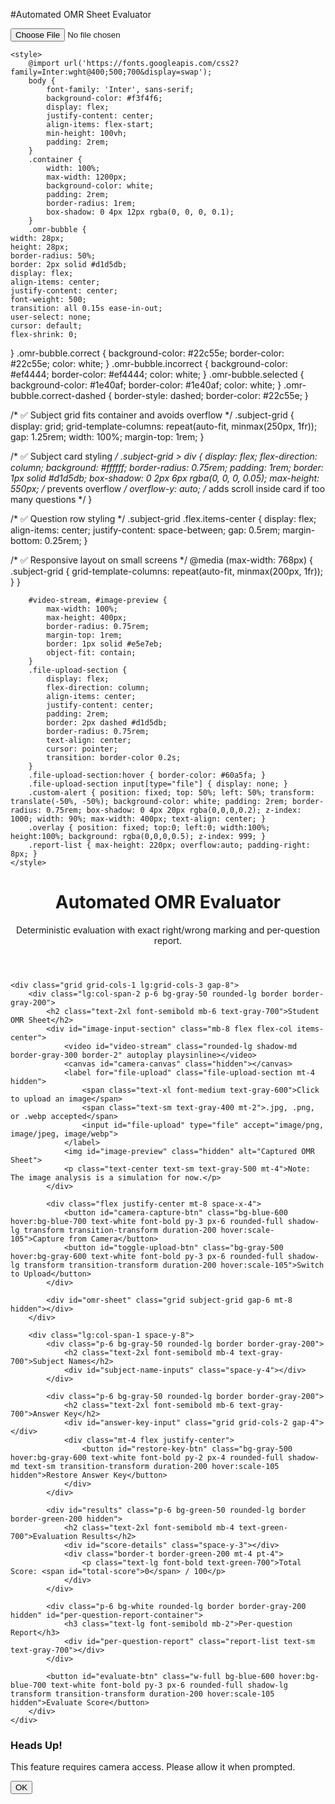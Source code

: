 #Automated OMR Sheet Evaluator
<!DOCTYPE html>
<html lang="en">
<head>
    <meta charset="UTF-8" />
    <meta name="viewport" content="width=device-width, initial-scale=1.0"/>
    <title>OMR Evaluation System</title>
    <script src="https://cdn.tailwindcss.com"></script>
    <!-- PDF.js CDN -->
    <input id="file-upload" type="file" accept="image/png, image/jpeg, image/webp">


    <style>
        @import url('https://fonts.googleapis.com/css2?family=Inter:wght@400;500;700&display=swap');
        body {
            font-family: 'Inter', sans-serif;
            background-color: #f3f4f6;
            display: flex;
            justify-content: center;
            align-items: flex-start;
            min-height: 100vh;
            padding: 2rem;
        }
        .container {
            width: 100%;
            max-width: 1200px;
            background-color: white;
            padding: 2rem;
            border-radius: 1rem;
            box-shadow: 0 4px 12px rgba(0, 0, 0, 0.1);
        }
        .omr-bubble {
    width: 28px;
    height: 28px;
    border-radius: 50%;
    border: 2px solid #d1d5db;
    display: flex;
    align-items: center;
    justify-content: center;
    font-weight: 500;
    transition: all 0.15s ease-in-out;
    user-select: none;
    cursor: default;
    flex-shrink: 0;
}
.omr-bubble.correct {
    background-color: #22c55e;
    border-color: #22c55e;
    color: white;
}
.omr-bubble.incorrect {
    background-color: #ef4444;
    border-color: #ef4444;
    color: white;
}
.omr-bubble.selected {
    background-color: #1e40af;
    border-color: #1e40af;
    color: white;
}
.omr-bubble.correct-dashed {
    border-style: dashed;
    border-color: #22c55e;
}

/* ✅ Subject grid fits container and avoids overflow */
.subject-grid {
    display: grid;
    grid-template-columns: repeat(auto-fit, minmax(250px, 1fr));
    gap: 1.25rem;
    width: 100%;
    margin-top: 1rem;
}

/* ✅ Subject card styling */
.subject-grid > div {
    display: flex;
    flex-direction: column;
    background: #ffffff;
    border-radius: 0.75rem;
    padding: 1rem;
    border: 1px solid #d1d5db;
    box-shadow: 0 2px 6px rgba(0, 0, 0, 0.05);
    max-height: 550px;  /* prevents overflow */
    overflow-y: auto;   /* adds scroll inside card if too many questions */
}

/* ✅ Question row styling */
.subject-grid .flex.items-center {
    display: flex;
    align-items: center;
    justify-content: space-between;
    gap: 0.5rem;
    margin-bottom: 0.25rem;
}

/* ✅ Responsive layout on small screens */
@media (max-width: 768px) {
    .subject-grid {
        grid-template-columns: repeat(auto-fit, minmax(200px, 1fr));
    }
}

        #video-stream, #image-preview {
            max-width: 100%;
            max-height: 400px;
            border-radius: 0.75rem;
            margin-top: 1rem;
            border: 1px solid #e5e7eb;
            object-fit: contain;
        }
        .file-upload-section {
            display: flex;
            flex-direction: column;
            align-items: center;
            justify-content: center;
            padding: 2rem;
            border: 2px dashed #d1d5db;
            border-radius: 0.75rem;
            text-align: center;
            cursor: pointer;
            transition: border-color 0.2s;
        }
        .file-upload-section:hover { border-color: #60a5fa; }
        .file-upload-section input[type="file"] { display: none; }
        .custom-alert { position: fixed; top: 50%; left: 50%; transform: translate(-50%, -50%); background-color: white; padding: 2rem; border-radius: 0.75rem; box-shadow: 0 4px 20px rgba(0,0,0,0.2); z-index: 1000; width: 90%; max-width: 400px; text-align: center; }
        .overlay { position: fixed; top:0; left:0; width:100%; height:100%; background: rgba(0,0,0,0.5); z-index: 999; }
        .report-list { max-height: 220px; overflow:auto; padding-right: 8px; }
    </style>
</head>
<body class="p-4 md:p-8">
    <!-- Keep all your previous code exactly same until evaluateScores() -->
<script>
    // ... all previous code remains unchanged above ...

    // Evaluates the scores and displays results
    function evaluateScores(studentAnswers, correctAnswerKey) {
        let totalScore = 0;
        let subjectScores = Array(NUM_SUBJECTS).fill(0);
        let attemptedCount = 0;
        let unattemptedCount = 0;
        
        // Loop through each question to evaluate
        for (let i = 1; i <= TOTAL_QUESTIONS; i++) {
            const studentAnswer = studentAnswers[i];
            const correctAnswer = correctAnswerKey[i];
            
            if (studentAnswer !== null) {
                attemptedCount++;
                if (studentAnswer === correctAnswer) {
                    totalScore += 1;
                    const subjectIndex = Math.floor((i - 1) / QUESTIONS_PER_SUBJECT);
                    subjectScores[subjectIndex] += 1;
                }
            } else {
                unattemptedCount++;
            }
        }

        // Calculate scores out of 20 and 100
        const finalSubjectScores = subjectScores.map(score => (score / QUESTIONS_PER_SUBJECT) * 20);
        const finalTotalScore = (totalScore / TOTAL_QUESTIONS) * 100;
        
        // Display results
        scoreDetailsEl.innerHTML = '';
        finalSubjectScores.forEach((score, index) => {
            const subjectName = subjectNames[index] || DEFAULT_SUBJECT_NAMES[index];
            const p = document.createElement('p');
            p.className = 'text-gray-700';
            p.innerHTML = `<span class="font-medium">${subjectName} Score:</span> ${score.toFixed(2)} / 20`;
            scoreDetailsEl.appendChild(p);
        });

        // Add attempted and unattempted counts
        const attemptedP = document.createElement('p');
        attemptedP.className = 'text-gray-700 mt-4';
        attemptedP.innerHTML = `<span class="font-medium">Questions Attempted:</span> <span class="font-bold text-blue-600">${attemptedCount}</span>`;
        scoreDetailsEl.appendChild(attemptedP);

        const unattemptedP = document.createElement('p');
        unattemptedP.className = 'text-gray-700';
        unattemptedP.innerHTML = `<span class="font-medium">Questions Not Attempted:</span> <span class="font-bold text-gray-500">${unattemptedCount}</span>`;
        scoreDetailsEl.appendChild(unattemptedP);
        
        totalScoreEl.textContent = finalTotalScore.toFixed(2);
        resultsEl.classList.remove('hidden');

        // ✅ Highlight correct/incorrect answers
        document.querySelectorAll('#omr-sheet .omr-bubble').forEach(bubble => {
            const questionNumber = parseInt(
                bubble.parentElement.parentElement.querySelector('span').textContent.split('.')[0]
            );
            const option = bubble.textContent;
            bubble.classList.remove('correct', 'incorrect');
            bubble.style.border = ''; // reset

            // Correct answer selected → green
            if (studentAnswers[questionNumber] === option && studentAnswers[questionNumber] === correctAnswerKey[questionNumber]) {
                bubble.classList.add('correct');
            } 
            // Wrong answer selected → red
            else if (studentAnswers[questionNumber] === option && studentAnswers[questionNumber] !== correctAnswerKey[questionNumber]) {
                bubble.classList.add('incorrect');
            } 
            // If student got it wrong or skipped, show correct answer with dashed border
            else if (option === correctAnswerKey[questionNumber]) {
                bubble.style.border = '2px dashed #22c55e';
            }
        });
    }

    // ... keep the rest of your code unchanged below ...
</script>

<div class="container space-y-8">
    <header class="text-center mb-8">
        <h1 class="text-4xl font-bold text-gray-800">Automated OMR Evaluator</h1>
        <p class="text-gray-500 mt-2">Deterministic evaluation with exact right/wrong marking and per-question report.</p>
    </header>

    <div class="grid grid-cols-1 lg:grid-cols-3 gap-8">
        <div class="lg:col-span-2 p-6 bg-gray-50 rounded-lg border border-gray-200">
            <h2 class="text-2xl font-semibold mb-6 text-gray-700">Student OMR Sheet</h2>
            <div id="image-input-section" class="mb-8 flex flex-col items-center">
                <video id="video-stream" class="rounded-lg shadow-md border-gray-300 border-2" autoplay playsinline></video>
                <canvas id="camera-canvas" class="hidden"></canvas>
                <label for="file-upload" class="file-upload-section mt-4 hidden">
                    <span class="text-xl font-medium text-gray-600">Click to upload an image</span>
                    <span class="text-sm text-gray-400 mt-2">.jpg, .png, or .webp accepted</span>
                    <input id="file-upload" type="file" accept="image/png, image/jpeg, image/webp">
                </label>
                <img id="image-preview" class="hidden" alt="Captured OMR Sheet">
                <p class="text-center text-sm text-gray-500 mt-4">Note: The image analysis is a simulation for now.</p>
            </div>

            <div class="flex justify-center mt-8 space-x-4">
                <button id="camera-capture-btn" class="bg-blue-600 hover:bg-blue-700 text-white font-bold py-3 px-6 rounded-full shadow-lg transform transition-transform duration-200 hover:scale-105">Capture from Camera</button>
                <button id="toggle-upload-btn" class="bg-gray-500 hover:bg-gray-600 text-white font-bold py-3 px-6 rounded-full shadow-lg transform transition-transform duration-200 hover:scale-105">Switch to Upload</button>
            </div>

            <div id="omr-sheet" class="grid subject-grid gap-6 mt-8 hidden"></div>
        </div>

        <div class="lg:col-span-1 space-y-8">
            <div class="p-6 bg-gray-50 rounded-lg border border-gray-200">
                <h2 class="text-2xl font-semibold mb-4 text-gray-700">Subject Names</h2>
                <div id="subject-name-inputs" class="space-y-4"></div>
            </div>

            <div class="p-6 bg-gray-50 rounded-lg border border-gray-200">
                <h2 class="text-2xl font-semibold mb-6 text-gray-700">Answer Key</h2>
                <div id="answer-key-input" class="grid grid-cols-2 gap-4"></div>
                <div class="mt-4 flex justify-center">
                    <button id="restore-key-btn" class="bg-gray-500 hover:bg-gray-600 text-white font-bold py-2 px-4 rounded-full shadow-md text-sm transition-transform duration-200 hover:scale-105 hidden">Restore Answer Key</button>
                </div>
            </div>

            <div id="results" class="p-6 bg-green-50 rounded-lg border border-green-200 hidden">
                <h2 class="text-2xl font-semibold mb-4 text-green-700">Evaluation Results</h2>
                <div id="score-details" class="space-y-3"></div>
                <div class="border-t border-green-200 mt-4 pt-4">
                    <p class="text-lg font-bold text-green-700">Total Score: <span id="total-score">0</span> / 100</p>
                </div>
            </div>

            <div class="p-6 bg-white rounded-lg border border-gray-200 hidden" id="per-question-report-container">
                <h3 class="text-lg font-semibold mb-2">Per-question Report</h3>
                <div id="per-question-report" class="report-list text-sm text-gray-700"></div>
            </div>

            <button id="evaluate-btn" class="w-full bg-blue-600 hover:bg-blue-700 text-white font-bold py-3 px-6 rounded-full shadow-lg transform transition-transform duration-200 hover:scale-105 hidden">Evaluate Score</button>
        </div>
    </div>
</div>

<div id="custom-alert-modal" class="hidden">
    <div class="overlay"></div>
    <div class="custom-alert">
        <h3 class="text-xl font-bold mb-4 text-gray-800">Heads Up!</h3>
        <p class="text-gray-600 mb-6" id="alert-message">This feature requires camera access. Please allow it when prompted.</p>
        <button id="alert-ok-btn" class="bg-blue-600 hover:bg-blue-700 text-white font-bold py-2 px-6 rounded-full">OK</button>
    </div>
</div>

<script>
document.addEventListener('DOMContentLoaded', () => {
    // Config
    const NUM_SUBJECTS = 5;
    const QUESTIONS_PER_SUBJECT = 20;
    const TOTAL_QUESTIONS = NUM_SUBJECTS * QUESTIONS_PER_SUBJECT;
    const OPTIONS = ['A','B','C','D'];
    const DEFAULT_SUBJECT_NAMES = ['Subject 1','Subject 2','Subject 3','Subject 4','Subject 5'];
    const LOCAL_STORAGE_KEY = 'omr_answer_key';
    const SUBJECT_NAMES_KEY = 'omr_subject_names';

    // UI refs
    const videoStreamEl = document.getElementById('video-stream');
    const imagePreviewEl = document.getElementById('image-preview');
    const cameraCanvasEl = document.getElementById('camera-canvas');
    const omrSheetEl = document.getElementById('omr-sheet');
    const answerKeyInputEl = document.getElementById('answer-key-input');
    const cameraCaptureBtn = document.getElementById('camera-capture-btn');
    const toggleUploadBtn = document.getElementById('toggle-upload-btn');
    const fileUploadEl = document.getElementById('file-upload');
    const fileUploadSectionEl = document.querySelector('.file-upload-section');
    const evaluateBtn = document.getElementById('evaluate-btn');
    const resultsEl = document.getElementById('results');
    const scoreDetailsEl = document.getElementById('score-details');
    const totalScoreEl = document.getElementById('total-score');
    const customAlertModal = document.getElementById('custom-alert-modal');
    const alertOkBtn = document.getElementById('alert-ok-btn');
    const alertMessageEl = document.getElementById('alert-message');
    const restoreKeyBtn = document.getElementById('restore-key-btn');
    const subjectNameInputsEl = document.getElementById('subject-name-inputs');
    const perQuestionContainer = document.getElementById('per-question-report-container');
    const perQuestionReportEl = document.getElementById('per-question-report');

    // State
    let answerKey = {}; // {1: 'A', 2:'C', ...}
    let subjectNames = [...DEFAULT_SUBJECT_NAMES];

    // Helpers: alerts
    function showAlert(message) {
        alertMessageEl.textContent = message;
        customAlertModal.classList.remove('hidden');
    }
    function hideAlert() { customAlertModal.classList.add('hidden'); }

    // Local storage: save / restore key
    function saveAnswerKey() {
        try {
            localStorage.setItem(LOCAL_STORAGE_KEY, JSON.stringify(answerKey));
            restoreKeyBtn.classList.remove('hidden');
        } catch(e) { console.error('Save key failed', e); }
    }
    function restoreAnswerKey() {
        try {
            const stored = localStorage.getItem(LOCAL_STORAGE_KEY);
            if (stored) {
                answerKey = JSON.parse(stored) || {};
                // update UI selects
                for (let i=1;i<=TOTAL_QUESTIONS;i++){
                    const sel = document.querySelector(`select[name="key-q${i}"]`);
                    if (sel) sel.value = answerKey[i] || '';
                }
            }
        } catch(e) { console.error('Restore key failed', e); localStorage.removeItem(LOCAL_STORAGE_KEY); }
    }

    function saveSubjectNames() {
        try { localStorage.setItem(SUBJECT_NAMES_KEY, JSON.stringify(subjectNames)); }
        catch(e) { console.error('save subject names failed', e); }
    }
    function restoreSubjectNames() {
        try {
            const stored = localStorage.getItem(SUBJECT_NAMES_KEY);
            if (stored) subjectNames = JSON.parse(stored) || subjectNames;
        } catch(e) { console.error('restore subject names failed', e); localStorage.removeItem(SUBJECT_NAMES_KEY); }
    }

    // Generate subject name inputs
    function generateSubjectNameInputs(){
        subjectNameInputsEl.innerHTML='';
        restoreSubjectNames();
        for (let i=0;i<NUM_SUBJECTS;i++){
            const div = document.createElement('div');
            div.className = 'flex items-center space-x-2';
            div.innerHTML = `<span class="font-bold w-6 text-gray-600">${i+1}.</span>`;
            const input = document.createElement('input');
            input.type='text';
            input.placeholder = DEFAULT_SUBJECT_NAMES[i];
            input.className = 'flex-1 p-2 border border-gray-300 rounded-lg focus:outline-none focus:border-blue-500';
            input.value = subjectNames[i] || '';
            input.oninput = (e)=> { subjectNames[i]=e.target.value; saveSubjectNames(); };
            div.appendChild(input);
            subjectNameInputsEl.appendChild(div);
        }
    }

    // Generate answer key UI
    function generateAnswerKeyInput(){
        answerKeyInputEl.innerHTML='';
        restoreAnswerKey();
        for (let i=1;i<=TOTAL_QUESTIONS;i++){
            const qDiv = document.createElement('div');
            qDiv.className = 'flex items-center space-x-2';
            qDiv.innerHTML = `<span class="font-bold w-6 text-gray-600">${i}.</span>`;
            const selectEl = document.createElement('select');
            selectEl.className = 'flex-1 p-2 border border-gray-300 rounded-lg focus:outline-none focus:border-blue-500';
            selectEl.name = `key-q${i}`;
            selectEl.innerHTML = '<option value="">-</option>';
            OPTIONS.forEach(opt => { selectEl.innerHTML += `<option value="${opt}">${opt}</option>`; });
            if (answerKey[i]) selectEl.value = answerKey[i];
            selectEl.onchange = (e) => {
                const val = e.target.value;
                if (val) answerKey[i] = val;
                else delete answerKey[i];
                saveAnswerKey();
            };
            qDiv.appendChild(selectEl);
            answerKeyInputEl.appendChild(qDiv);
        }
        if (localStorage.getItem(LOCAL_STORAGE_KEY)) restoreKeyBtn.classList.remove('hidden');
        else restoreKeyBtn.classList.add('hidden');
    }

    // Start camera (optional)
    async function startCamera(){
        try {
            const stream = await navigator.mediaDevices.getUserMedia({ video: { facingMode: 'environment' } });
            videoStreamEl.srcObject = stream;
            videoStreamEl.classList.remove('hidden');
            imagePreviewEl.classList.add('hidden');
            if (fileUploadSectionEl) fileUploadSectionEl.classList.add('hidden');
            cameraCaptureBtn.classList.remove('hidden');
            toggleUploadBtn.textContent = 'Switch to Upload';
        } catch (err) {
            console.warn('Camera start failed: ', err);
            // show upload fallback UI
            videoStreamEl.classList.add('hidden');
            cameraCaptureBtn.classList.add('hidden');
            if (fileUploadSectionEl) fileUploadSectionEl.classList.remove('hidden');
        }
    }

    // Simulated analysis (same as before but deterministic if you want)
    // For repeatable testing, you might replace Math.random with deterministic behavior.
   // Store simulated answers so they don't change on every evaluation


// Simulates the OMR analysis process (deterministic after first run)
// Store simulated answers so they don't change on every evaluation
let savedStudentAnswers = null;

// Simulates the OMR analysis process (deterministic after first run)
function simulateAnalysis(key) {
    // If we already simulated once, reuse the same answers
    if (savedStudentAnswers) return savedStudentAnswers;

    const studentAnswers = {};
    for (let i = 1; i <= TOTAL_QUESTIONS; i++) {
        if (key[i] && Math.random() < 0.05) {
            studentAnswers[i] = null; // Unattempted
        } else if (key[i] && Math.random() < 0.9) {
            studentAnswers[i] = key[i]; // Correct
        } else if (key[i]) {
            const incorrectOptions = OPTIONS.filter(o => o !== key[i]);
            studentAnswers[i] = incorrectOptions[Math.floor(Math.random() * incorrectOptions.length)];
        } else {
            studentAnswers[i] = null;
        }
    }

    savedStudentAnswers = studentAnswers; // Save once
    return studentAnswers;
}


    // Generate OMR sheet DOM using data-q attributes
    function generateOmrSheet(studentAnswers) {
        omrSheetEl.innerHTML = '';
        for (let s=0;s<NUM_SUBJECTS;s++){
            const subjectName = subjectNames[s] || DEFAULT_SUBJECT_NAMES[s];
            const subjectDiv = document.createElement('div');
            subjectDiv.className = 'p-4 border border-gray-300 rounded-lg bg-white shadow-sm';
            subjectDiv.innerHTML = `<h3 class="text-lg font-semibold mb-4 text-center">${subjectName}</h3>`;
            for (let q=1;q<=QUESTIONS_PER_SUBJECT;q++){
                const questionNumber = (s * QUESTIONS_PER_SUBJECT) + q;
                const questionDiv = document.createElement('div');
                questionDiv.className = 'flex items-center space-x-2 my-2';
                questionDiv.innerHTML = `<span class="font-bold w-6 text-gray-600">${questionNumber}.</span>`;
                const bubblesContainer = document.createElement('div');
                bubblesContainer.className = 'flex space-x-2';
                OPTIONS.forEach(option=>{
                    const bubble = document.createElement('div');
                    bubble.className = 'omr-bubble';
                    bubble.textContent = option;
                    // store question and option for reliable lookup later
                    bubble.dataset.q = questionNumber;
                    bubble.dataset.opt = option;
                    // Mark student's selection visually as "selected" initially (neutral)
                    if (studentAnswers[questionNumber] === option) bubble.classList.add('selected');
                    bubblesContainer.appendChild(bubble);
                });
                questionDiv.appendChild(bubblesContainer);
                subjectDiv.appendChild(questionDiv);
            }
            omrSheetEl.appendChild(subjectDiv);
        }
    }

    // Evaluate and update UI with exact right/wrong + per-question report
    function evaluateScores(studentAnswers, correctAnswerKey) {
        // Validate key completeness
        const providedCount = Object.keys(correctAnswerKey).filter(k => correctAnswerKey[k]).length;
        if (providedCount < TOTAL_QUESTIONS) {
            showAlert(`Answer key is incomplete. Please provide answers for all ${TOTAL_QUESTIONS} questions. Currently provided: ${providedCount}.`);
            return;
        }

        let totalCorrect = 0;
        const subjectScores = Array(NUM_SUBJECTS).fill(0);
        let attemptedCount = 0, unattemptedCount = 0;

        // Build per-question report array
        const report = [];

        for (let i=1;i<=TOTAL_QUESTIONS;i++){
            const stud = studentAnswers[i]; // null or 'A'..'D'
            const corr = correctAnswerKey[i] || null;
            let status = 'Not Attempted';
            if (stud === null || stud === undefined) {
                unattemptedCount++;
                status = 'Not Attempted';
            } else {
                attemptedCount++;
                if (stud === corr) {
                    totalCorrect++;
                    status = 'Correct';
                    const subjIdx = Math.floor((i-1)/QUESTIONS_PER_SUBJECT);
                    subjectScores[subjIdx] += 1;
                } else {
                    status = 'Incorrect';
                }
            }
            report.push({q:i, student: stud, correct: corr, status});
        }

        // Compute final subject scores (out of 20) and overall percent
        const finalSubjectScores = subjectScores.map(sc => (sc / QUESTIONS_PER_SUBJECT) * 20);
        const finalTotalScore = (totalCorrect / TOTAL_QUESTIONS) * 100;

        // Display summary
        scoreDetailsEl.innerHTML = '';
        finalSubjectScores.forEach((score, idx) => {
            const subName = subjectNames[idx] || DEFAULT_SUBJECT_NAMES[idx];
            const p = document.createElement('p');
            p.className = 'text-gray-700';
            p.innerHTML = `<span class="font-medium">${subName} Score:</span> ${score.toFixed(2)} / 20`;
            scoreDetailsEl.appendChild(p);
        });
        const attemptedP = document.createElement('p');
        attemptedP.className = 'text-gray-700 mt-4';
        attemptedP.innerHTML = `<span class="font-medium">Questions Attempted:</span> <span class="font-bold text-blue-600">${attemptedCount}</span>`;
        scoreDetailsEl.appendChild(attemptedP);
        const unattemptedP = document.createElement('p');
        unattemptedP.className = 'text-gray-700';
        unattemptedP.innerHTML = `<span class="font-medium">Questions Not Attempted:</span> <span class="font-bold text-gray-500">${unattemptedCount}</span>`;
        scoreDetailsEl.appendChild(unattemptedP);
        totalScoreEl.textContent = finalTotalScore.toFixed(2);
        resultsEl.classList.remove('hidden');

        // Update OMR bubble highlighting deterministically using data attributes
        document.querySelectorAll('#omr-sheet .omr-bubble').forEach(b => {
            // reset classes and inline styles
            b.classList.remove('correct','incorrect','selected','correct-dashed');
            b.style.borderStyle = ''; // remove dashed if any
            const qnum = parseInt(b.dataset.q, 10);
            const opt = b.dataset.opt;
            const stud = studentAnswers[qnum];
            const corr = correctAnswerKey[qnum];

            if (stud !== null && stud === opt && stud === corr) {
                // Student selected this option and it's correct
                b.classList.add('correct');
            } else if (stud !== null && stud === opt && stud !== corr) {
                // Student selected this option but it's incorrect
                b.classList.add('incorrect');
            } else if (opt === corr && (stud === null || stud !== corr)) {
                // This is the correct answer but student didn't select it (either unattempted or selected wrong)
                // show dashed border
                b.classList.add('correct-dashed');
            } else {
                // neutral / unselected
                // leave it as default
            }
        });

        // Render the per-question report for exact right/wrong
        perQuestionReportEl.innerHTML = '';
        report.forEach(r => {
            const div = document.createElement('div');
            div.className = 'flex justify-between items-center py-1 border-b border-gray-100';
            const left = document.createElement('div');
            left.innerHTML = `<span class="font-semibold">Q${r.q}.</span> Student: <span class="font-medium">${r.student || '-'}</span>`;
            const right = document.createElement('div');
            right.innerHTML = `Correct: <span class="font-medium">${r.correct || '-'}</span> — <span class="${r.status==='Correct' ? 'text-green-600 font-semibold' : (r.status==='Incorrect' ? 'text-red-600 font-semibold' : 'text-gray-500') }">${r.status}</span>`;
            div.appendChild(left);
            div.appendChild(right);
            perQuestionReportEl.appendChild(div);
        });
        perQuestionContainer.classList.remove('hidden');
        omrSheetEl.classList.remove('hidden');
    }

    // Event listeners
    cameraCaptureBtn.addEventListener('click', () => {
        const ctx = cameraCanvasEl.getContext('2d');
        cameraCanvasEl.width = videoStreamEl.videoWidth;
        cameraCanvasEl.height = videoStreamEl.videoHeight;
        ctx.drawImage(videoStreamEl, 0, 0, cameraCanvasEl.width, cameraCanvasEl.height);
        const dataUrl = cameraCanvasEl.toDataURL('image/png');
        imagePreviewEl.src = dataUrl;
        imagePreviewEl.classList.remove('hidden');
        videoStreamEl.classList.add('hidden');
        if (videoStreamEl.srcObject) videoStreamEl.srcObject.getTracks().forEach(t => t.stop());
        evaluateBtn.classList.remove('hidden');
    });

    toggleUploadBtn.addEventListener('click', () => {
        if (videoStreamEl.srcObject) videoStreamEl.srcObject.getTracks().forEach(t=>t.stop());
        videoStreamEl.classList.add('hidden');
        cameraCaptureBtn.classList.add('hidden');
        if (fileUploadSectionEl) fileUploadSectionEl.classList.remove('hidden');
        toggleUploadBtn.textContent = 'Switch to Camera';
    });

    if (fileUploadEl) {
        fileUploadEl.addEventListener('change', async (e) => {
    const file = e.target.files[0];
    if (!file) return;

    const fileType = file.type;

    if (fileType === "application/pdf") {
        // Handle PDF file with PDF.js
        const pdfData = await file.arrayBuffer();
        const pdf = await pdfjsLib.getDocument({ data: pdfData }).promise;

        // Clear any previous preview
        imagePreviewEl.classList.add('hidden');
        omrSheetEl.classList.add('hidden');

        const pageContainer = document.createElement('div');
        pageContainer.className = "space-y-4 w-full mt-4";

        for (let i = 1; i <= pdf.numPages; i++) {
            const page = await pdf.getPage(i);
            const viewport = page.getViewport({ scale: 1.5 });

            const canvas = document.createElement("canvas");
            const context = canvas.getContext("2d");
            canvas.width = viewport.width;
            canvas.height = viewport.height;

            await page.render({ canvasContext: context, viewport }).promise;

            // Create a clickable image preview
            const img = document.createElement("img");
            img.src = canvas.toDataURL();
            img.className = "rounded-lg border border-gray-300 cursor-pointer hover:shadow-lg hover:scale-105 transition-all";
            img.style.maxWidth = "100%";

            img.addEventListener("click", () => {
                imagePreviewEl.src = img.src;
                imagePreviewEl.classList.remove('hidden');
                evaluateBtn.classList.remove('hidden');
                pageContainer.remove(); // hide previews after selection
            });

            pageContainer.appendChild(img);
        }

        fileUploadSectionEl.appendChild(pageContainer);

    } else {
        // Handle normal image as before
        const reader = new FileReader();
        reader.onload = (event) => {
            imagePreviewEl.src = event.target.result;
            imagePreviewEl.classList.remove('hidden');
            evaluateBtn.classList.remove('hidden');
        };
        reader.readAsDataURL(file);
    }
});

    }

    evaluateBtn.addEventListener('click', () => {
        if (!imagePreviewEl.src) { showAlert('Please capture or upload an OMR sheet image first.'); return; }
        // validate complete key provided
        const providedCount = Object.keys(answerKey).filter(k => answerKey[k]).length;
        if (providedCount < TOTAL_QUESTIONS) { showAlert(`Please enter the full answer key (${TOTAL_QUESTIONS} answers). Currently provided: ${providedCount}.`); return; }

        // simulate / or call real analysis
        const simulatedAnswers = simulateAnalysis(answerKey);
        generateOmrSheet(simulatedAnswers);
        evaluateScores(simulatedAnswers, answerKey);
        omrSheetEl.classList.remove('hidden');
        resultsEl.classList.remove('hidden');
    });

    alertOkBtn.addEventListener('click', hideAlert);

    restoreKeyBtn.addEventListener('click', () => {
        restoreAnswerKey();
        showAlert('Answer key restored from local storage.');
    });

    // initialization
    generateSubjectNameInputs();
    generateAnswerKeyInput();
    // Try camera but it's optional
    startCamera();

    // Make the evaluate button visible only when there's preview or camera capture
    // (you'll toggle it by capture/upload actions)
});
</script>
</body>
</html>
